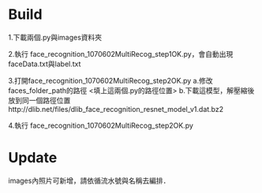 
# Build

1.下載兩個.py與images資料夾

2.執行 face_recognition_1070602MultiRecog_step1OK.py，會自動出現faceData.txt與label.txt

3.打開face_recognition_1070602MultiRecog_step2OK.py
  a.修改faces_folder_path的路徑 <填上這兩個.py的路徑位置>
  b.下載這模型，解壓縮後放到同一個路徑位置http://dlib.net/files/dlib_face_recognition_resnet_model_v1.dat.bz2

4.執行 face_recognition_1070602MultiRecog_step2OK.py


# Update
images內照片可新增，請依循流水號與名稱去編排．
